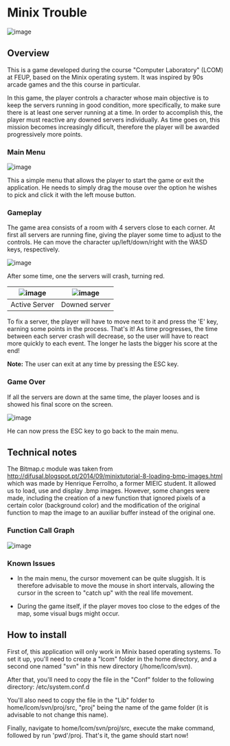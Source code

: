 # Minix Trouble

![image](https://user-images.githubusercontent.com/32617691/41675835-b15a8a9a-74bb-11e8-9649-6c39e2872995.png)

## Overview

This is a game developed during the course "Computer Laboratory" (LCOM) at FEUP, based on the Minix operating system. It was inspired
by 90s arcade games and the this course in particular.

In this game, the player controls a character whose main objective is to keep the servers running in good condition, more specifically, to make sure
there is at least one server running at a time. In order to accomplish this, the player must reactive any downed servers individually.
As time goes on, this mission becomes increasingly dificult, therefore the player will be awarded progressively more points.

### Main Menu

![image](https://user-images.githubusercontent.com/32617691/41676160-9b901b8e-74bc-11e8-9a86-d5d75b631f3e.png)

This a simple menu that allows the player to start the game or exit the application. He needs to simply drag the mouse over the option
he wishes to pick and click it with the left mouse button.

### Gameplay

The game area consists of a room with 4 servers close to each corner. At first all servers are running fine, giving the player some time
to adjust to the controls. He can move the character up/left/down/right with the WASD keys, respectively.

![image](https://user-images.githubusercontent.com/32617691/41676484-96699e36-74bd-11e8-9d65-7f3d346a8bbb.png)

After some time, one the servers will crash, turning red.

![image](https://user-images.githubusercontent.com/32617691/41676535-c4a4ac96-74bd-11e8-82b8-0dc515fc7028.png)|![image](https://user-images.githubusercontent.com/32617691/41676584-e8dc69aa-74bd-11e8-864c-f990c32439e0.png)
--------------------------------------------------------------------------------------------------------------|--------------------------------------------------------------------------------------------------------------
Active Server | Downed server

To fix a server, the player will have to move next to it and press the 'E' key, earning some points in the process. 
That's it! As time progresses, the time between each server crash will decrease, so the user will have to react more quickly to 
each event. The longer he lasts the bigger his score at the end!

**Note:** The user can exit at any time by pressing the ESC key.

### Game Over

If all the servers are down at the same time, the player looses and is showed his final score on the screen.

![image](https://user-images.githubusercontent.com/32617691/41677220-998a82fe-74bf-11e8-8f75-3fefde0039c3.png)

He can now press the ESC key to go back to the main menu.

## Technical notes

The Bitmap.c module was taken from http://difusal.blogspot.pt/2014/09/minixtutorial-8-loading-bmp-images.html which was made
by Henrique Ferrolho, a former MIEIC student. It allowed us to load, use and display .bmp images. However, some changes were made, 
including the creation of a new function that ignored pixels of a certain color (background color) and the modification of the
original function to map the image to an auxiliar buffer instead of the original one.

### Function Call Graph

![image](https://user-images.githubusercontent.com/32617691/41677680-e5d300fe-74c0-11e8-83a6-8c4de00c0841.png)

### Known Issues

* In the main menu, the cursor movement can be quite sluggish. It is therefore advisable to move the mouse in short intervals,
allowing the cursor in the screen to "catch up" with the real life movement.

* During the game itself, if the player moves too close to the edges of the map, some visual bugs might occur.

## How to install

First of, this application will only work in Minix based operating systems. To set it up, you'll need to create a "lcom" folder in the
home directory, and a second one named "svn" in this new directory (/home/lcom/svn).

After that, you'll need to copy the file in the "Conf" folder to the following directory: /etc/system.conf.d

You'll also need to copy the file in the "Lib" folder to home/lcom/svn/proj/src, "proj" being the name of the game folder (it is
advisable to not change this name).

Finally, navigate to home/lcom/svn/proj/src, execute the make command, followed by run 'pwd'/proj. That's it, the game should start now!
